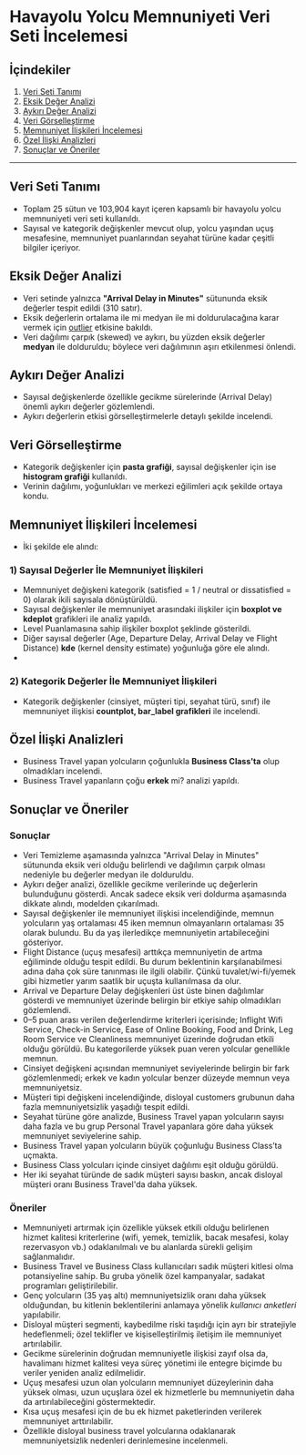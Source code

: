 # Havayolu Yolcu Memnuniyeti Veri Seti İncelemesi

## İçindekiler

1. [Veri Seti Tanımı](#veri-seti-tanımı)  
2. [Eksik Değer Analizi](#eksik-değer-analizi)  
3. [Aykırı Değer Analizi](#aykırı-değer-analizi)  
4. [Veri Görselleştirme](#veri-görselleştirme)  
5. [Memnuniyet İlişkileri İncelemesi](#memnuniyet-ilişkileri-incelemesi)  
6. [Özel İlişki Analizleri](#özel-ilişki-analizleri)  
7. [Sonuçlar ve Öneriler](#sonuçlar-ve-öneriler)  

---

## Veri Seti Tanımı

- Toplam 25 sütun ve 103,904 kayıt içeren kapsamlı bir havayolu yolcu memnuniyeti veri seti kullanıldı.  
- Sayısal ve kategorik değişkenler mevcut olup, yolcu yaşından uçuş mesafesine, memnuniyet puanlarından seyahat türüne kadar çeşitli bilgiler içeriyor.

## Eksik Değer Analizi

- Veri setinde yalnızca **"Arrival Delay in Minutes"** sütununda eksik değerler tespit edildi (310 satır).
- Eksik değerlerin ortalama ile mi medyan ile mi doldurulacağına karar vermek için [outlier](#aykırı-değer-analizi)  etkisine bakıldı.
- Veri dağılımı çarpık (skewed) ve aykırı, bu yüzden eksik değerler **medyan** ile dolduruldu; böylece veri dağılımının aşırı etkilenmesi önlendi.

## Aykırı Değer Analizi

- Sayısal değişkenlerde özellikle gecikme sürelerinde (Arrival Delay) önemli aykırı değerler gözlemlendi.  
- Aykırı değerlerin etkisi görselleştirmelerle detaylı şekilde incelendi.

## Veri Görselleştirme

- Kategorik değişkenler için **pasta grafiği**, sayısal değişkenler için ise **histogram grafiği** kullanıldı.  
- Verinin dağılımı, yoğunlukları ve merkezi eğilimleri açık şekilde ortaya kondu.

## Memnuniyet İlişkileri İncelemesi
- İki şekilde ele alındı:
### 1) Sayısal Değerler İle  Memnuniyet İlişkileri
- Memnuniyet değişkeni kategorik (satisfied = 1 / neutral or dissatisfied = 0) olarak ikili sayısala dönüştürüldü.  
- Sayısal değişkenler ile memnuniyet arasındaki ilişkiler için **boxplot ve kdeplot** grafikleri ile analiz yapıldı.
- Level Puanlamasına sahip ilişkiler boxplot şeklinde gösterildi.
- Diğer sayısal değerler (Age, Departure Delay, Arrival Delay ve Flight Distance) **kde** (kernel density estimate) yoğunluğa göre ele alındı.
- 
### 2) Kategorik Değerler İle  Memnuniyet İlişkileri
- Kategorik değişkenler (cinsiyet, müşteri tipi, seyahat türü, sınıf) ile memnuniyet ilişkisi **countplot, bar_label grafikleri** ile incelendi.

## Özel İlişki Analizleri

- Business Travel yapan yolcuların çoğunlukla **Business Class'ta** olup olmadıkları incelendi.
- Business Travel yapanların çoğu **erkek** mi? analizi yapıldı.

## Sonuçlar ve Öneriler
### Sonuçlar
- Veri Temizleme aşamasında yalnızca "Arrival Delay in Minutes" sütununda eksik veri olduğu belirlendi ve dağılımın çarpık olması nedeniyle bu değerler medyan ile dolduruldu.
- Aykırı değer analizi, özellikle gecikme verilerinde uç değerlerin bulunduğunu gösterdi. Ancak sadece eksik veri doldurma aşamasında dikkate alındı, modelden çıkarılmadı.
- Sayısal değişkenler ile memnuniyet ilişkisi incelendiğinde, memnun yolcuların yaş ortalaması 45 iken memnun olmayanların ortalaması 35 olarak bulundu. Bu da yaş ilerledikçe memnuniyetin artabileceğini gösteriyor.
- Flight Distance (uçuş mesafesi) arttıkça memnuniyetin de artma eğiliminde olduğu tespit edildi. Bu durum beklentinin karşılanabilmesi adına daha çok süre tanınması ile ilgili olabilir. Çünkü tuvalet/wi-fi/yemek gibi hizmetler yarım saatlik bir uçuşta kullanılmasa da olur.
- Arrival ve Departure Delay değişkenleri üst üste binen dağılımlar gösterdi ve memnuniyet üzerinde belirgin bir etkiye sahip olmadıkları gözlemlendi.
- 0–5 puan arası verilen değerlendirme kriterleri içerisinde; Inflight Wifi Service, Check-in Service, Ease of Online Booking, Food and Drink, Leg Room Service ve Cleanliness memnuniyet üzerinde doğrudan etkili olduğu görüldü. Bu kategorilerde yüksek puan veren yolcular genellikle memnun.
- Cinsiyet değişkeni açısından memnuniyet seviyelerinde belirgin bir fark gözlemlenmedi; erkek ve kadın yolcular benzer düzeyde memnun veya memnuniyetsiz.
- Müşteri tipi değişkeni incelendiğinde, disloyal customers grubunun daha fazla memnuniyetsizlik yaşadığı tespit edildi.
- Seyahat türüne göre analizde, Business Travel yapan yolcuların sayısı daha fazla ve bu grup Personal Travel yapanlara göre daha yüksek memnuniyet seviyelerine sahip.
- Business Travel yapan yolcuların büyük çoğunluğu Business Class’ta uçmakta.
- Business Class yolcuları içinde cinsiyet dağılımı eşit olduğu görüldü.
- Her iki seyahat türünde de sadık müşteri sayısı baskın, ancak disloyal müşteri oranı Business Travel'da daha yüksek.

### Öneriler
- Memnuniyeti artırmak için özellikle yüksek etkili olduğu belirlenen hizmet kalitesi kriterlerine (wifi, yemek, temizlik, bacak mesafesi, kolay rezervasyon vb.) odaklanılmalı ve bu alanlarda sürekli gelişim sağlanmalıdır.
- Business Travel ve Business Class kullanıcıları sadık müşteri kitlesi olma potansiyeline sahip. Bu gruba yönelik özel kampanyalar, sadakat programları geliştirilebilir.
- Genç yolcuların (35 yaş altı) memnuniyetsizlik oranı daha yüksek olduğundan, bu kitlenin beklentilerini anlamaya yönelik *kullanıcı anketleri* yapılabilir.
- Disloyal müşteri segmenti, kaybedilme riski taşıdığı için ayrı bir stratejiyle hedeflenmeli; özel teklifler ve kişiselleştirilmiş iletişim ile memnuniyet artırılabilir.
- Gecikme sürelerinin doğrudan memnuniyetle ilişkisi zayıf olsa da, havalimanı hizmet kalitesi veya süreç yönetimi ile entegre biçimde bu veriler yeniden analiz edilmelidir.
- Uçuş mesafesi uzun olan yolcuların memnuniyet düzeylerinin daha yüksek olması, uzun uçuşlara özel ek hizmetlerle bu memnuniyetin daha da artırılabileceğini göstermektedir.
- Kısa uçuş mesafesi için de bu ek hizmet paketlerinden verilerek memnuniyet arttırılabilir.
- Özellikle disloyal business travel yolcularına odaklanarak memnuniyetsizlik nedenleri derinlemesine incelenmeli.

